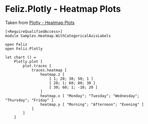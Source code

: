 # Feliz.Plotly - Heatmap Plots

Taken from [Plotly - Heatmap Plots](https://plot.ly/javascript/heatmaps/)

```fsharp:plotly-chart-heatmap-withcategoricalaxislabels
[<RequireQualifiedAccess>]
module Samples.Heatmap.WithCategoricalAxisLabels

open Feliz
open Feliz.Plotly

let chart () =
    Plotly.plot [
        plot.traces [
            traces.heatmap [
                heatmap.z [
                    [ 1; 20; 30; 50; 1 ]
                    [ 20; 1; 60; 80; 30 ]
                    [ 30; 60; 1; -10; 20 ]
                ]
                heatmap.x [ "Monday"; "Tuesday"; "Wednesday"; "Thursday"; "Friday" ]
                heatmap.y [ "Morning"; "Afternoon"; "Evening" ]
            ]
        ]
    ]

```
